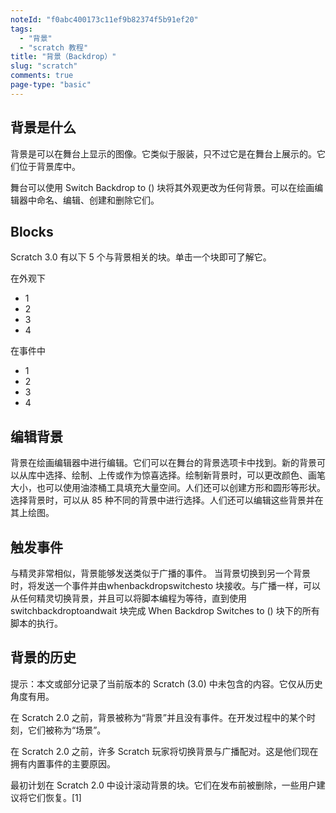 ```yaml
---
noteId: "f0abc400173c11ef9b82374f5b91ef20"
tags:
  - "背景"
  - "scratch 教程"
title: "背景（Backdrop）"
slug: "scratch"
comments: true
page-type: "basic"
---
```


## 背景是什么
背景是可以在舞台上显示的图像。它类似于服装，只不过它是在舞台上展示的。它们位于背景库中。

舞台可以使用 Switch Backdrop to () 块将其外观更改为任何背景。可以在绘画编辑器中命名、编辑、创建和删除它们。

## Blocks
Scratch 3.0 有以下 5 个与背景相关的块。单击一个块即可了解它。

在外观下

- 1
- 2
- 3
- 4

在事件中

- 1
- 2
- 3
- 4

## 编辑背景

背景在绘画编辑器中进行编辑。它们可以在舞台的背景选项卡中找到。新的背景可以从库中选择、绘制、上传或作为惊喜选择。绘制新背景时，可以更改颜色、画笔大小，也可以使用油漆桶工具填充大量空间。人们还可以创建方形和圆形等形状。选择背景时，可以从 85 种不同的背景中进行选择。人们还可以编辑这些背景并在其上绘图。

## 触发事件

与精灵非常相似，背景能够发送类似于广播的事件。
当背景切换到另一个背景时，将发送一个事件并由whenbackdropswitchesto 块接收。与广播一样，可以从任何精灵切换背景，并且可以将脚本编程为等待，直到使用 switchbackdroptoandwait 块完成 When Backdrop Switches to () 块下的所有脚本的执行。

## 背景的历史

提示：本文或部分记录了当前版本的 Scratch (3.0) 中未包含的内容。它仅从历史角度有用。

在 Scratch 2.0 之前，背景被称为“背景”并且没有事件。在开发过程中的某个时刻，它们被称为“场景”。

在 Scratch 2.0 之前，许多 Scratch 玩家将切换背景与广播配对。这是他们现在拥有内置事件的主要原因。

最初计划在 Scratch 2.0 中设计滚动背景的块。它们在发布前被删除，一些用户建议将它们恢复。[1]

